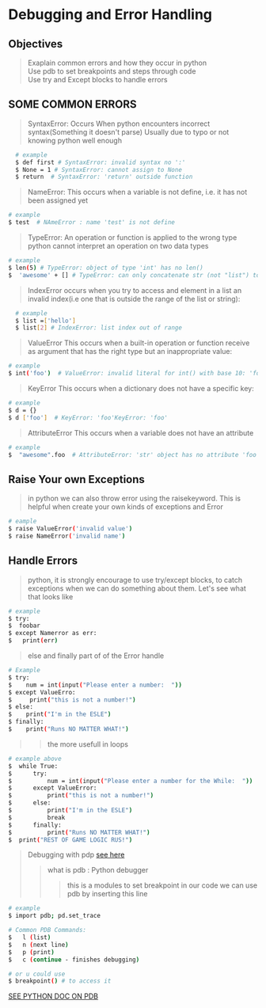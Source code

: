 # Debugging and Error Handling

## Objectives

> Exaplain common errors and how they occur in python  
> Use pdb to set breakpoints and steps through code  
> Use try and Except blocks to handle errors  

## SOME COMMON ERRORS

> SyntaxError:
  Occurs When python encounters incorrect syntax(Something it doesn't parse)
  Usually due to typo or not knowing python well enough

  ```bash
    # example
    $ def first # SyntaxError: invalid syntax no ':' 
    $ None = 1 # SyntaxError: cannot assign to None
    $ return  # SyntaxError: 'return' outside function
  ```

> NameError:
  This occurs when a variable is not define, i.e. it has not been assigned yet

  ```bash
  # example
  $ test  # NAmeError : name 'test' is not define
  ```

> TypeError:
  An operation or function is applied to the wrong type
  python cannot interpret an operation on two data types

  ```bash
  # example
  $ len(5) # TypeError: object of type 'int' has no len()
  $  'awesome' + [] # TypeError: can only concatenate str (not "list") to str
  ```

> IndexError
  occurs when you try to access and element in a list an invalid index(i.e one that is outside the range of the list or string):

  ```bash
    # example
    $ list =['hello']
    $ list[2] # IndexError: list index out of range
  ```

> ValueError
  This occurs when a built-in operation or function receive as argument that has the right type but an inappropriate value:

  ```bash
  # example
  $ int('foo')  # ValueError: invalid literal for int() with base 10: 'foo'
  ```

> KeyError
  This occurs when a dictionary does not have a specific key:

  ```bash
  # example
  $ d = {}
  $ d ['foo']  # KeyError: 'foo'KeyError: 'foo'
  ```

> AttributeError
  This occurs when a variable does not have an attribute

  ```bash
  # example
  $  "awesome".foo  # AttributeError: 'str' object has no attribute 'foo'
  ```

## Raise Your own Exceptions

> in python we can also throw error using the raisekeyword. This is helpful when create your own kinds of exceptions and Error

  ```bash
  # eample
  $ raise ValueError('invalid value')
  $ raise NameError('invalid name')
  ```

## Handle Errors

> python, it is strongly encourage to use try/except blocks, to catch exceptions when we can do something about them. Let's see what that looks like

  ```bash
  # example 
  $ try:
  $  foobar
  $ except Namerror as err:
  $   print(err)
  ```

> else and finally part of of the Error handle

  ```bash
  # Example
  $ try:
  $    num = int(input("Please enter a number:  "))
  $ except ValueErro:
  $     print("this is not a number!")
  $ else:
  $    print("I'm in the ESLE")
  $ finally:
  $    print("Runs NO MATTER WHAT!")
  ```

>> the more usefull in loops  

  ```bash
  # example above
  $  while True:
  $      try:
  $          num = int(input("Please enter a number for the While:  "))
  $      except ValueError:
  $          print("this is not a number!")
  $      else:
  $          print("I'm in the ESLE")
  $          break
  $      finally:
  $          print("Runs NO MATTER WHAT!")
  $  print("REST OF GAME LOGIC RUS!")
  ```

> Debugging with pdp  [see here](/0x07_Debugging%20and%20Error%20Handling/pdb.py)
>> what is pdb : Python debugger  
>>> this is a modules to set breakpoint in our code we can use pdb by inserting this line

  ```bash
  # example
  $ import pdb; pd.set_trace

  # Common PDB Commands:
  $   l (list)
  $   n (next line)
  $   p (print)
  $   c (continue - finishes debugging)

  # or u could use 
  $ breakpoint() # to access it
  ```

[SEE PYTHON DOC ON PDB](https://docs.python.org/3/library/pdb.html)

